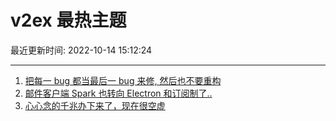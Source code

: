 # v2ex 最热主题

最近更新时间: 2022-10-14 15:12:24

--- 
1. [把每一 bug 都当最后一 bug 来修, 然后也不要重构](https://www.v2ex.com/t/886806) 
2. [邮件客户端 Spark 也转向 Electron 和订阅制了..](https://www.v2ex.com/t/886788) 
3. [心心念的千兆办下来了，现在很空虚](https://www.v2ex.com/t/886823) 
